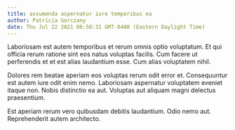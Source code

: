 ```yaml
---
title: assumenda aspernatur iure temporibus ea
author: Patricia Gorczany
date: Thu Jul 22 2021 06:50:31 GMT-0400 (Eastern Daylight Time)
---
```

Laboriosam est autem temporibus et rerum omnis optio voluptatum. Et qui officia rerum ratione sint eos natus voluptas facilis. Cum facere ut perferendis et et est alias laudantium esse. Cum alias voluptatem nihil.

 Dolores rem beatae aperiam eos voluptas rerum odit error et. Consequuntur est autem iure odit enim nemo. Laboriosam aspernatur voluptatem eveniet itaque non. Nobis distinctio ea aut. Voluptas aut aliquam magni delectus praesentium.

 Est aperiam rerum vero quibusdam debitis laudantium. Odio nemo aut. Reprehenderit autem architecto.